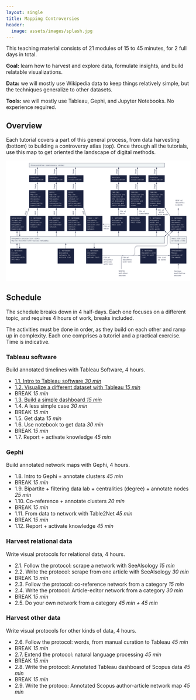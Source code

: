 ```yaml
---
layout: single
title: Mapping Controversies
header:
  image: assets/images/splash.jpg
---
```


This teaching material consists of 21 modules of 15 to 45 minutes, for 2 full days in total.

**Goal:** learn how to harvest and explore data, formulate insights, and build relatable visualizations.

**Data:** we will mostly use Wikipedia data to keep things relatively simple, but the techniques generalize to other datasets.

**Tools:** we will mostly use Tableau, Gephi, and Jupyter Notebooks. No experience required.

## Overview

Each tutorial covers a part of this general process, from data harvesting (bottom) to building a controversy atlas (top). Once through all the tutorials, use this map to get oriented the landscape of digital methods.

[![Digital methods map](assets/images/All.jpg)](assets/images/All.jpg)

## Schedule

The schedule breaks down in 4 half-days. Each one focuses on a different topic, and requires 4 hours of work, breaks included.

The activities must be done in order, as they build on each other and ramp up in complexity. Each one comprises a tutoriel and a practical exercise. Time is indicative.

### Tableau software

Build annotated timelines with Tableau Software, 4 hours.

* [1.1. Intro to Tableau software *30 min*](1.1/)
* [1.2. Visualize a different dataset with Tableau *15 min*](1.2/)
* BREAK *15 min*
* [1.3. Build a simple dashboard *15 min*](1.3/)
* 1.4. A less simple case *30 min*
* BREAK *15 min*
* 1.5. Get data *15 min*
* 1.6. Use notebook to get data *30 min*
* BREAK *15 min*
* 1.7. Report + activate knowledge *45 min*

### Gephi

Build annotated network maps with Gephi, 4 hours.

* 1.8. Intro to Gephi + annotate clusters *45 min*
* BREAK *15 min*
* 1.9. Bipartite + filtering data lab + centralities (degree) + annotate nodes *25 min*
* 1.10. Co-reference + annotate clusters *20 min*
* BREAK *15 min*
* 1.11. From data to network with Table2Net *45 min*
* BREAK *15 min*
* 1.12. Report + activate knowledge *45 min*

### Harvest relational data

Write visual protocols for relational data, 4 hours.

* 2.1. Follow the protocol: scrape a network with SeeAlsology *15 min*
* 2.2. Write the protocol: scrape from one article with SeeAlsology *30 min*
* BREAK *15 min*
* 2.3. Follow the protocol: co-reference network from a category *15 min*
* 2.4. Write the protocol: Article-editor network from a category *30 min*
* BREAK *15 min*
* 2.5. Do your own network from a category *45 min + 45 min*

### Harvest other data

Write visual protocols for other kinds of data, 4 hours.

* 2.6. Follow the protocol: words, from manual curation to Tableau *45 min*
* BREAK *15 min*
* 2.7. Extend the protocol: natural language processing *45 min*
* BREAK *15 min*
* 2.8. Write the protocol: Annotated Tableau dashboard of Scopus data *45 min*
* BREAK *15 min*
* 2.9. Write the protoco: Annotated Scopus author-article network map *45 min*
